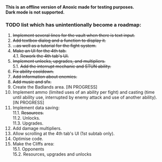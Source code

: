 **This is an offline version of Anoxic made for testing purposes.**  
**Dark mode is not supported.**  

### TODO list which has unintentionally become a roadmap:
1. ~~Implement several lines for the vault when there is text input.~~
2. ~~Add textbox dialog and a function to display it.~~
3. ~~...as well as a tutorial for the fight system.~~
4. ~~Make an UI for the 4th tab.~~  
4.1. ~~Rework the 4th tab's UI.~~
5. ~~Implement unlocks, upgrades, and multipliers.~~  
5.1. ~~Add the interrupt mechanic and STUN ability.~~
6. ~~Fix ability cooldown.~~
7. ~~Add information about enemies.~~
8. ~~Add music and sfx.~~
9. Create the Badlands area. \[IN PROGRESS\]
10. Implement ammo (limited uses of an ability per fight) and casting (time until ability use, interrupted by enemy attack and use of another ability). \[IN PROGRESS\]
11. Implement data saving:  
11.1. ~~Resources.~~  
11.2. Unlocks.  
11.3. Upgrades.
12. Add damage multipliers.
13. Allow scrolling at the 4th tab's UI (1st subtab only).
14. Optimise code.
15. Make the Cliffs area:  
15.1. Opponents  
15.2. Resources, upgrades and unlocks

